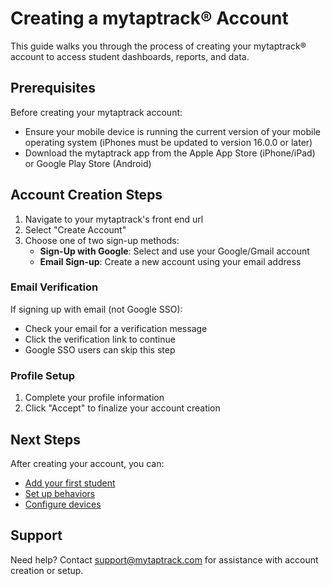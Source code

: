 # Creating a mytaptrack® Account

This guide walks you through the process of creating your mytaptrack® account to access student dashboards, reports, and data.

## Prerequisites

Before creating your mytaptrack account:
- Ensure your mobile device is running the current version of your mobile operating system (iPhones must be updated to version 16.0.0 or later)
- Download the mytaptrack app from the Apple App Store (iPhone/iPad) or Google Play Store (Android)

## Account Creation Steps

1. Navigate to your mytaptrack's front end url
2. Select "Create Account"
3. Choose one of two sign-up methods:
   - **Sign-Up with Google**: Select and use your Google/Gmail account
   - **Email Sign-up**: Create a new account using your email address

### Email Verification

If signing up with email (not Google SSO):
- Check your email for a verification message
- Click the verification link to continue
- Google SSO users can skip this step

### Profile Setup

1. Complete your profile information
2. Click "Accept" to finalize your account creation

## Next Steps

After creating your account, you can:
- [Add your first student](../student-management/adding-students.md)
- [Set up behaviors](../behaviors/creating-behaviors.md)
- [Configure devices](../devices/README.md)

## Support

Need help? Contact support@mytaptrack.com for assistance with account creation or setup.